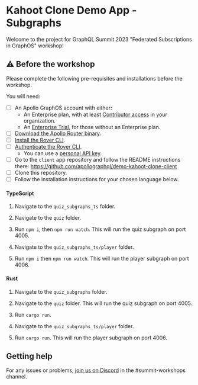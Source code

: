 # Kahoot Clone Demo App - Subgraphs

Welcome to the project for GraphQL Summit 2023 "Federated Subscriptions in GraphOS" workshop!

## ⚠️ Before the workshop

Please complete the following pre-requisites and installations before the workshop.

You will need:

- [ ] An Apollo GraphOS account with either:
  - An Enterprise plan, with at least [Contributor access](https://www.apollographql.com/docs/graphos/org/members/#organization-wide-member-roles) in your organization.
  - An [Enterprise Trial](https://studio.apollographql.com/signup?type=enterprise-trial), for those without an Enterprise plan.
- [ ] [Download the Apollo Router binary](https://www.apollographql.com/docs/router/quickstart#download-options).
- [ ] [Install the Rover CLI](https://www.apollographql.com/docs/rover/getting-started#installation-methods).
- [ ] [Authenticate the Rover CLI](https://www.apollographql.com/docs/rover/configuring#authenticating-with-graphos).
  - You can use a [personal API key](https://www.apollographql.com/docs/graphos/api-keys/#personal-api-keys).
- [ ] Go to the `client` app repository and follow the README instructions there: https://github.com/apollographql/demo-kahoot-clone-client
- [ ] Clone this repository.
- [ ] Follow the installation instructions for your chosen language below.

#### TypeScript

1. Navigate to the `quiz_subgraphs_ts` folder.

1. Navigate to the `quiz` folder.

1. Run `npm i`, then `npm run watch`. This will run the quiz subgraph on port 4005.

1. Navigate to the `quiz_subgraphs_ts/player` folder.

1. Run `npm i` then `npm run watch`. This will run the player subgraph on port 4006.

#### Rust

1. Navigate to the `quiz_subgraphs` folder.

1. Navigate to the `quiz` folder. This will run the quiz subgraph on port 4005.

1. Run `cargo run`.

1. Navigate to the `quiz_subgraphs_ts/player` folder.

1. Run `cargo run`. This will run the player subgraph on port 4006.

## Getting help

For any issues or problems, [join us on Discord](https://discord.gg/graphos) in the #summit-workshops channel.
